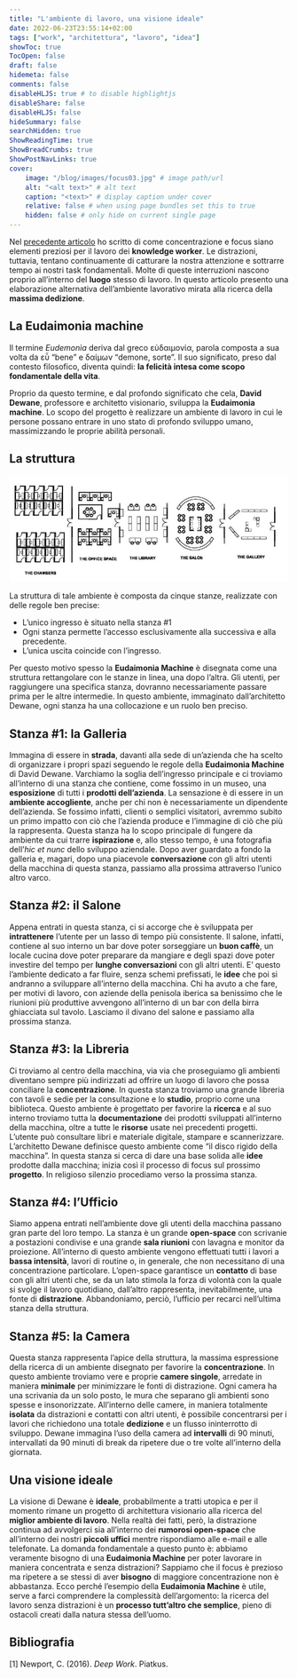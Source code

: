 ```yaml
---
title: "L'ambiente di lavoro, una visione ideale"
date: 2022-06-23T23:55:14+02:00
tags: ["work", "architettura", "lavoro", "idea"]
showToc: true
TocOpen: false
draft: false
hidemeta: false
comments: false
disableHLJS: true # to disable highlightjs
disableShare: false
disableHLJS: false
hideSummary: false
searchHidden: true
ShowReadingTime: true
ShowBreadCrumbs: true
ShowPostNavLinks: true
cover:
    image: "/blog/images/focus03.jpg" # image path/url
    alt: "<alt text>" # alt text
    caption: "<text>" # display caption under cover
    relative: false # when using page bundles set this to true
    hidden: false # only hide on current single page
---
```

Nel [precedente articolo](/blog/posts/concentrazione-e-produttività-di-un-knowledge-worker/) ho scritto di come concentrazione e focus siano elementi preziosi per il lavoro dei **knowledge worker**. Le distrazioni, tuttavia, tentano continuamente di catturare la nostra attenzione e sottrarre tempo ai nostri task fondamentali. Molte di queste interruzioni nascono proprio all’interno del **luogo** stesso di lavoro. In questo articolo presento una elaborazione alternativa dell’ambiente lavorativo mirata alla ricerca della **massima dedizione**.

## La **Eudaimonia machine**

Il termine *Eudemonìa* deriva dal greco εὐδαιμονία, parola composta a sua volta da εὖ “bene” e δαίμων “demone, sorte”.  Il suo significato, preso dal contesto filosofico, diventa quindi: **la felicità intesa come scopo fondamentale della vita**.

Proprio da questo termine, e dal profondo significato che cela, **David Dewane**, professore e architetto visionario, sviluppa la **Eudaimonia machine**. Lo scopo del progetto è realizzare un ambiente di lavoro in cui le persone possano entrare in uno stato di profondo sviluppo umano, massimizzando le proprie abilità personali. 

## La struttura

![eudaimonia machine](/blog/images/focus02.jpg)

La struttura di tale ambiente è composta da cinque stanze, realizzate con delle regole ben precise:

- L’unico ingresso è situato nella stanza #1
- Ogni stanza permette l’accesso esclusivamente alla successiva e alla precedente.
- L’unica uscita coincide con l’ingresso.

Per questo motivo spesso la **Eudaimonia Machine** è disegnata come una struttura rettangolare con le stanze in linea, una dopo l’altra. Gli utenti, per raggiungere una specifica stanza, dovranno necessariamente passare prima per le altre intermedie. In questo ambiente, immaginato dall’architetto Dewane, ogni stanza ha una collocazione e un ruolo ben preciso.

## Stanza #1: la Galleria

Immagina di essere in **strada**, davanti alla sede di un’azienda che ha scelto di organizzare i propri spazi seguendo le regole della **Eudaimonia Machine** di David Dewane. Varchiamo la soglia dell’ingresso principale e ci troviamo all’interno di una stanza che contiene, come fossimo in un museo, una **esposizione** di tutti i **prodotti dell’azienda**. La sensazione è di essere in un **ambiente accogliente**, anche per chi non è necessariamente un dipendente dell’azienda. Se fossimo infatti, clienti o semplici visitatori, avremmo subito un primo impatto con ciò che l’azienda produce e l’immagine di ciò che più la rappresenta. Questa stanza ha lo scopo principale di fungere da ambiente da cui trarre **ispirazione** e, allo stesso tempo, è una fotografia dell’*hic et nunc* dello sviluppo aziendale. Dopo aver guardato a fondo la galleria e, magari, dopo una piacevole **conversazione** con gli altri utenti della macchina di questa stanza, passiamo alla prossima attraverso l’unico altro varco.

## Stanza #2: il Salone

Appena entrati in questa stanza, ci si accorge che è sviluppata per **intrattenere** l’utente per un lasso di tempo più consistente. Il salone, infatti, contiene al suo interno un bar dove poter sorseggiare un **buon caffè**, un locale cucina dove poter preparare da mangiare e degli spazi dove poter investire del tempo per **lunghe conversazioni** con gli altri utenti. E’ questo l’ambiente dedicato a far fluire, senza schemi prefissati, le **idee** che poi si andranno a sviluppare all’interno della macchina. Chi ha avuto a che fare, per motivi di lavoro, con aziende della penisola iberica sa benissimo che le riunioni più produttive avvengono all’interno di un bar con della birra ghiacciata sul tavolo. Lasciamo il divano del salone e passiamo alla prossima stanza.

## Stanza #3: la Libreria

Ci troviamo al centro della macchina, via via che proseguiamo gli ambienti diventano sempre più indirizzati ad offrire un luogo di lavoro che possa conciliare la **concentrazione**. In questa stanza troviamo una grande libreria con tavoli e sedie per la consultazione e lo **studio**, proprio come una biblioteca. Questo ambiente è progettato per favorire la **ricerca** e al suo interno troviamo tutta la **documentazione** dei prodotti sviluppati all’interno della macchina, oltre a tutte le **risorse** usate nei precedenti progetti. L’utente può consultare libri e materiale digitale, stampare e scannerizzare. L’architetto Dewane definisce questo ambiente come “il disco rigido della macchina”. In questa stanza si cerca di dare una base solida alle **idee** prodotte dalla macchina; inizia così il processo di focus sul prossimo **progetto**. In religioso silenzio procediamo verso la prossima stanza.

## Stanza #4: l’Ufficio

Siamo appena entrati nell’ambiente dove gli utenti della macchina passano gran parte del loro tempo. La stanza è un grande **open-space** con scrivanie a postazioni condivise e una grande **sala riunioni** con lavagna e monitor da proiezione. All’interno di questo ambiente vengono effettuati tutti i lavori a **bassa intensità**, lavori di routine o, in generale, che non necessitano di una concentrazione particolare. L’open-space garantisce un **contatto** di base con gli altri utenti che, se da un lato stimola la forza di volontà con la quale si svolge il lavoro quotidiano, dall’altro rappresenta, inevitabilmente, una fonte di **distrazione**. Abbandoniamo, perciò, l’ufficio per recarci nell’ultima stanza della struttura.

## Stanza #5: la Camera

Questa stanza rappresenta l’apice della struttura, la massima espressione della ricerca di un ambiente disegnato per favorire la **concentrazione**. In questo ambiente troviamo vere e proprie **camere singole**, arredate in maniera **minimale** per minimizzare le fonti di distrazione. Ogni camera ha una scrivania da un solo posto, le mura che separano gli ambienti sono spesse e insonorizzate. All’interno delle camere, in maniera totalmente **isolata** da distrazioni e contatti con altri utenti, è possibile concentrarsi per i lavori che richiedono una totale **dedizione** e un flusso ininterrotto di sviluppo. Dewane immagina l’uso della camera ad **intervalli** di 90 minuti, intervallati da 90 minuti di break da ripetere due o tre volte all’interno della giornata.

## Una visione ideale

La visione di Dewane è **ideale**, probabilmente a tratti utopica e per il momento rimane un progetto di architettura visionario alla ricerca del **miglior ambiente di lavoro**. Nella realtà dei fatti, però, la distrazione continua ad avvolgerci sia all’interno dei **rumorosi open-space** che all’interno dei nostri **piccoli uffici** mentre rispondiamo alle e-mail e alle telefonate. La domanda fondamentale a questo punto è: abbiamo veramente bisogno di una **Eudaimonia Machine** per poter lavorare in maniera concentrata e senza distrazioni? Sappiamo che il focus è prezioso ma ripetere a se stessi di aver **bisogno** di maggiore concentrazione non è abbastanza. Ecco perché l’esempio della **Eudaimonia Machine** è utile, serve a farci comprendere la complessità dell’argomento: la ricerca del lavoro senza distrazioni è un **processo tutt’altro che semplice**, pieno di ostacoli creati dalla natura stessa dell’uomo.

## Bibliografia
[1] Newport, C. (2016). *Deep Work*. Piatkus.
